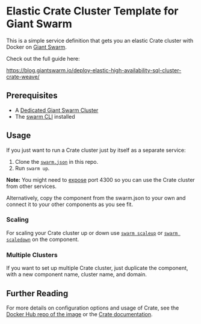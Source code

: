 # Elastic Crate Cluster Template for Giant Swarm

This is a simple service definition that gets you an elastic Crate cluster with Docker on [Giant Swarm](https://giantswarm.io/).

Check out the full guide here:

https://blog.giantswarm.io/deploy-elastic-high-availability-sql-cluster-crate-weave/

## Prerequisites 

* A [Dedicated Giant Swarm Cluster](https://giantswarm.io/request-invite/)
* The [swarm CLI](https://docs.giantswarm.io/reference/cli/installation/) installed

## Usage

If you just want to run a Crate cluster just by itself as a separate service:

1. Clone the [`swarm.json`](giantswarm-clojure/swarm.json) in this repo. 
2. Run `swarm up`.

__Note:__ You might need to [expose](https://docs.giantswarm.io/reference/swarm-json/#expose) port 4300 so you can use the Crate cluster from other services.

Alternatively, copy the component from the swarm.json to your own and connect it to your other components as you see fit.

### Scaling

For scaling your Crate cluster up or down use [`swarm scaleup`](https://docs.giantswarm.io/reference/cli/scaleup/) or [`swarm scaledown`](https://docs.giantswarm.io/reference/cli/scaledown/) on the component.

### Multiple Clusters

If you want to set up multiple Crate cluster, just duplicate the component, with a new component name, cluster name, and domain.

## Further Reading

For more details on configuration options and usage of Crate, see the [Docker Hub repo of the image](https://hub.docker.com/_/crate/) or the [Crate documentation](https://crate.io/docs/).